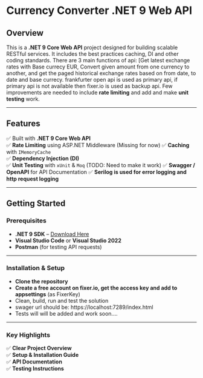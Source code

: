 # Currency Converter .NET 9 Web API

## Overview  
This is a **.NET 9 Core Web API** project designed for building scalable RESTful services. It includes the best practices caching, DI and other coding standards. 
There are 3 main functions of api: [Get latest exchange rates with Base currecy EUR, Convert given amount from one currency to another, and get the paged historical exchange rates based on from date, to date and base currecy.
frankfurter open api is used as primary api, if primary api is not available then fixer.io is used as backup api.
Few improvements are needed to include **rate limiting** and add and make **unit testing** work.

---

## Features
✅ Built with **.NET 9 Core Web API**  
✅ **Rate Limiting** using ASP.NET Middleware (Missing for now) 
✅ **Caching** with `IMemoryCache`  
✅ **Dependency Injection (DI)**  
✅ **Unit Testing** with `xUnit` & `Moq` (TODO: Need to make it work) 
✅ **Swagger / OpenAPI** for API Documentation
✅ **Serilog is used for error logging and http request logging**  

---

## Getting Started

### Prerequisites
- **.NET 9 SDK** – [Download Here](https://dotnet.microsoft.com/download)  
- **Visual Studio Code** or **Visual Studio 2022**  
- **Postman** (for testing API requests)  

---

### Installation & Setup 

- **Clone the repository**
- **Create a free account on fixer.io, get the access key and add to appsettings** (as FixerKey)
- Clean, build, run and test the solution
- swager url should be: https://localhost:7289/index.html
- Tests will will be added and work soon....


---

### **Key Highlights**
✅ **Clear Project Overview**  
✅ **Setup & Installation Guide**  
✅ **API Documentation**  
✅ **Testing Instructions**  



